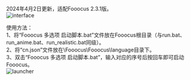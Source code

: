 2024年4月2日更新，适配Fooocus 2.3.1版。  
![interface](https://github.com/tek2y/Fooocus-cnlang/blob/main/screenshot/interface.png)  
  
使用方法：  
1、将“Fooocus 多选项 启动脚本.bat”文件放在Fooocus根目录（与run.bat、run_anime.bat、run_realistic.bat同级）。  
2、将“cn.json”文件放在\Fooocus\Fooocus\language目录下。  
3、双击“Fooocus 多选项 启动脚本.bat”，输入对应的序号后按回车即可启动Fooocus。  
![launcher](https://github.com/tek2y/Fooocus-cnlang/blob/main/screenshot/launcher.png)
